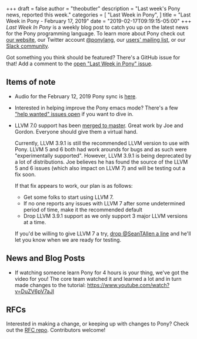 +++
draft = false
author = "theobutler"
description = "Last week's Pony news, reported this week."
categories = [
    "Last Week in Pony",
]
title = "Last Week in Pony - February 17, 2019"
date = "2019-02-17T09:19:15-05:00"
+++
_Last Week In Pony_ is a weekly blog post to catch you up on the latest news for the Pony programming language. To learn more about Pony check out [our website](ponylang.io), our Twitter account [@ponylang](https://twitter.com/ponylang), our [users' mailing list](https://pony.groups.io/g/user), or our [Slack community](https://www.ponylang.io/get-slack-invite).

Got something you think should be featured? There's a GitHub issue for that! Add a comment to the [open "Last Week in Pony" issue](https://github.com/ponylang/ponylang.github.io/issues?q=is%3Aissue+is%3Aopen+label%3Alast-week-in-pony).
<!--more-->


## Items of note

- Audio for the February 12, 2019 Pony sync is [here](https://pony.groups.io/g/dev/files/Pony%20Sync/2019_02_12/pony_sync_february_12_2019.m4a).

- Interested in helping improve the Pony emacs mode? There's a few ["help wanted" issues open](https://github.com/SeanTAllen/ponylang-mode/issues?q=is%3Aissue+is%3Aopen+label%3A%22help+wanted%22) if you want to dive in.

- LLVM 7.0 support has been [merged to master](https://github.com/ponylang/ponyc/pull/2976). Great work by Joe and Gordon. Everyone should give them a virtual hand.

    Currently, LLVM 3.9.1 is still the recommended LLVM version to use with Pony. LLVM 5 and 6 both had work arounds for bugs and as such were "experimentally supported". However, LLVM 3.9.1 is being deprecated by a lot of distributions. Joe believes he has found the source of the LLVM 5 and 6 issues (which also impact on LLVM 7) and will be testing out a fix soon.


    If that fix appears to work, our plan is as follows:
    * Get some folks to start using LLVM 7.
    * If no one reports any issues with LLVM 7 after some undetermined period of time, make it the recommended default
    * Drop LLVM 3.9.1 support as we only support 3 major LLVM versions at a time.


    If you'd be willing to give LLVM 7 a try, [drop @SeanTAllen a line](mailto:sean@monkeysnatchbanana.com) and he'll let you know when we are ready for testing.

## News and Blog Posts

- If watching someone learn Pony for 4 hours is your thing, we've got the video for you! The core team watched it and learned a lot and in turn made changes to the tutorial: https://www.youtube.com/watch?v=DuZV6pV7aJI

## RFCs

Interested in making a change, or keeping up with changes to Pony? Check out the [RFC repo](https://github.com/ponylang/rfcs). Contributors welcome!
